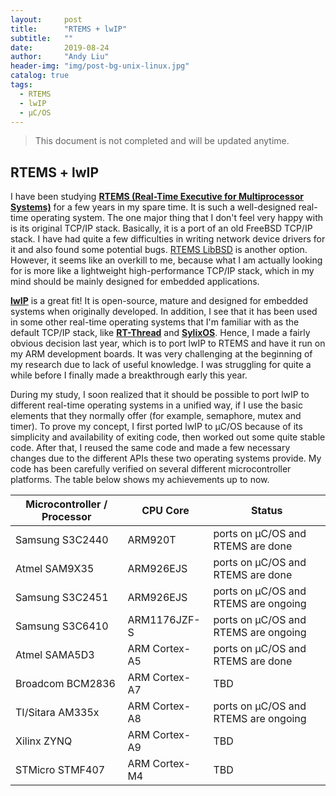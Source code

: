 ```yaml
---
layout:     post
title:      "RTEMS + lwIP"
subtitle:   ""
date:       2019-08-24 
author:     "Andy Liu"
header-img: "img/post-bg-unix-linux.jpg"
catalog: true
tags:
  - RTEMS
  - lwIP
  - µC/OS
---
```


> This document is not completed and will be updated anytime.

## RTEMS + lwIP

I have been studying [**RTEMS (Real-Time Executive for Multiprocessor Systems)**](https://www.rtems.org) for a few years in my spare time. It is such a well-designed real-time operating system. The one major thing that I don't feel very happy with is its original TCP/IP stack. Basically, it is a port of an old FreeBSD TCP/IP stack. I have had quite a few difficulties in writing network device drivers for it and also found some potential bugs. [RTEMS LibBSD](https://github.com/RTEMS/rtems-libbsd) is another option. However, it seems like an overkill to me, because what I am actually looking for is more like a lightweight high-performance TCP/IP stack, which in my mind should be mainly designed for embedded applications. 

[**lwIP**](https://savannah.nongnu.org/projects/lwip/) is a great fit! It is open-source, mature and designed for embedded systems when originally developed. In addition, I see that it has been used in some other real-time operating systems that I'm familiar with as the default TCP/IP stack, like [**RT-Thread**](https://en.wikipedia.org/wiki/RT-Thread) and [**SylixOS**](http://www.sylixos.com). Hence, I made a fairly obvious decision last year, which is to port lwIP to RTEMS and have it run on my ARM development boards. It was very challenging at the beginning of my research due to lack of useful knowledge. I was struggling for quite a while before I finally made a breakthrough early this year.   

During my study, I soon realized that it should be possible to port lwIP to different real-time operating systems in a unified way, if I use the basic elements that they normally offer (for example, semaphore, mutex and timer). To prove my concept, I first ported lwIP to µC/OS because of its simplicity and availability of exiting code, then worked out some quite stable code. After that, I reused the same code and made a few necessary changes due to the different APIs these two operating systems provide. My code has been carefully verified on several different microcontroller platforms. The table below shows my achievements up to now.


| Microcontroller / Processor | CPU Core       | Status                               |
|-----------------------------|----------------|--------------------------------------|
| Samsung S3C2440             | ARM920T        | ports on µC/OS and RTEMS are done    |
| Atmel SAM9X35               | ARM926EJS      | ports on µC/OS and RTEMS are done    |
| Samsung S3C2451             | ARM926EJS      | ports on µC/OS and RTEMS are ongoing |
| Samsung S3C6410             | ARM1176JZF-S   | ports on µC/OS and RTEMS are ongoing |
| Atmel SAMA5D3               | ARM Cortex-A5  | ports on µC/OS and RTEMS are done    |
| Broadcom BCM2836            | ARM Cortex-A7  | TBD                                  |
| TI/Sitara AM335x            | ARM Cortex-A8  | ports on µC/OS and RTEMS are ongoing |
| Xilinx ZYNQ                 | ARM Cortex-A9  | TBD                                  |
| STMicro STMF407             | ARM Cortex-M4  | TBD                                  |